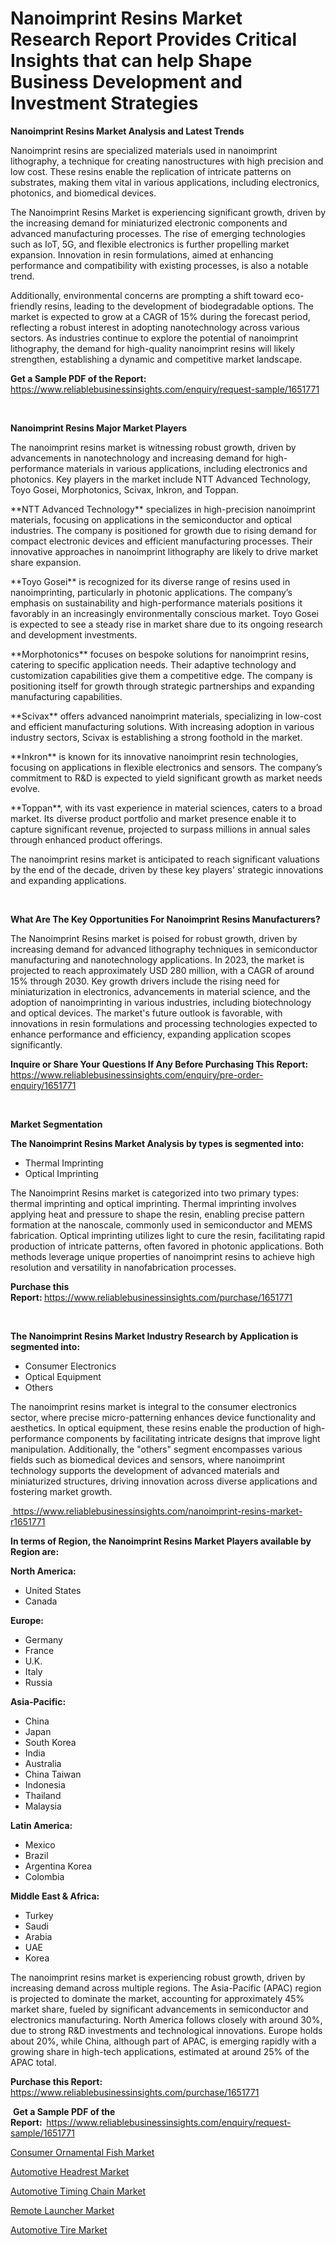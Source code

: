 <p><h1>Nanoimprint Resins Market Research Report Provides Critical Insights that can help Shape Business Development and Investment Strategies</h1></p><p><strong>Nanoimprint Resins Market Analysis and Latest Trends</strong></p>
<p><p>Nanoimprint resins are specialized materials used in nanoimprint lithography, a technique for creating nanostructures with high precision and low cost. These resins enable the replication of intricate patterns on substrates, making them vital in various applications, including electronics, photonics, and biomedical devices. </p><p>The Nanoimprint Resins Market is experiencing significant growth, driven by the increasing demand for miniaturized electronic components and advanced manufacturing processes. The rise of emerging technologies such as IoT, 5G, and flexible electronics is further propelling market expansion. Innovation in resin formulations, aimed at enhancing performance and compatibility with existing processes, is also a notable trend.</p><p>Additionally, environmental concerns are prompting a shift toward eco-friendly resins, leading to the development of biodegradable options. The market is expected to grow at a CAGR of 15% during the forecast period, reflecting a robust interest in adopting nanotechnology across various sectors. As industries continue to explore the potential of nanoimprint lithography, the demand for high-quality nanoimprint resins will likely strengthen, establishing a dynamic and competitive market landscape.</p></p>
<p><strong>Get a Sample PDF of the Report:&nbsp;</strong> <a href="https://www.reliablebusinessinsights.com/enquiry/request-sample/1651771?utm_campaign=1877&utm_medium=2&utm_source=Github&utm_content=ia&utm_term=08122024&utm_id=nanoimprint-resins">https://www.reliablebusinessinsights.com/enquiry/request-sample/1651771</a></p>
<p>&nbsp;</p>
<p><strong>Nanoimprint Resins Major Market Players</strong></p>
<p><p>The nanoimprint resins market is witnessing robust growth, driven by advancements in nanotechnology and increasing demand for high-performance materials in various applications, including electronics and photonics. Key players in the market include NTT Advanced Technology, Toyo Gosei, Morphotonics, Scivax, Inkron, and Toppan.</p><p>**NTT Advanced Technology** specializes in high-precision nanoimprint materials, focusing on applications in the semiconductor and optical industries. The company is positioned for growth due to rising demand for compact electronic devices and efficient manufacturing processes. Their innovative approaches in nanoimprint lithography are likely to drive market share expansion.</p><p>**Toyo Gosei** is recognized for its diverse range of resins used in nanoimprinting, particularly in photonic applications. The company’s emphasis on sustainability and high-performance materials positions it favorably in an increasingly environmentally conscious market. Toyo Gosei is expected to see a steady rise in market share due to its ongoing research and development investments.</p><p>**Morphotonics** focuses on bespoke solutions for nanoimprint resins, catering to specific application needs. Their adaptive technology and customization capabilities give them a competitive edge. The company is positioning itself for growth through strategic partnerships and expanding manufacturing capabilities.</p><p>**Scivax** offers advanced nanoimprint materials, specializing in low-cost and efficient manufacturing solutions. With increasing adoption in various industry sectors, Scivax is establishing a strong foothold in the market.</p><p>**Inkron** is known for its innovative nanoimprint resin technologies, focusing on applications in flexible electronics and sensors. The company’s commitment to R&D is expected to yield significant growth as market needs evolve.</p><p>**Toppan**, with its vast experience in material sciences, caters to a broad market. Its diverse product portfolio and market presence enable it to capture significant revenue, projected to surpass millions in annual sales through enhanced product offerings.</p><p>The nanoimprint resins market is anticipated to reach significant valuations by the end of the decade, driven by these key players' strategic innovations and expanding applications.</p></p>
<p>&nbsp;</p>
<p><strong>What Are The Key Opportunities For Nanoimprint Resins Manufacturers?</strong></p>
<p><p>The Nanoimprint Resins market is poised for robust growth, driven by increasing demand for advanced lithography techniques in semiconductor manufacturing and nanotechnology applications. In 2023, the market is projected to reach approximately USD 280 million, with a CAGR of around 15% through 2030. Key growth drivers include the rising need for miniaturization in electronics, advancements in material science, and the adoption of nanoimprinting in various industries, including biotechnology and optical devices. The market's future outlook is favorable, with innovations in resin formulations and processing technologies expected to enhance performance and efficiency, expanding application scopes significantly.</p></p>
<p><strong>Inquire or Share Your Questions If Any Before Purchasing This Report:</strong> <a href="https://www.reliablebusinessinsights.com/enquiry/pre-order-enquiry/1651771?utm_campaign=1877&utm_medium=2&utm_source=Github&utm_content=ia&utm_term=08122024&utm_id=nanoimprint-resins">https://www.reliablebusinessinsights.com/enquiry/pre-order-enquiry/1651771</a></p>
<p>&nbsp;</p>
<p><strong>Market Segmentation</strong></p>
<p><strong>The Nanoimprint Resins Market Analysis by types is segmented into:</strong></p>
<p><ul><li>Thermal Imprinting</li><li>Optical Imprinting</li></ul></p>
<p><p>The Nanoimprint Resins market is categorized into two primary types: thermal imprinting and optical imprinting. Thermal imprinting involves applying heat and pressure to shape the resin, enabling precise pattern formation at the nanoscale, commonly used in semiconductor and MEMS fabrication. Optical imprinting utilizes light to cure the resin, facilitating rapid production of intricate patterns, often favored in photonic applications. Both methods leverage unique properties of nanoimprint resins to achieve high resolution and versatility in nanofabrication processes.</p></p>
<p><strong>Purchase this Report:&nbsp;</strong><a href="https://www.reliablebusinessinsights.com/purchase/1651771?utm_campaign=1877&utm_medium=2&utm_source=Github&utm_content=ia&utm_term=08122024&utm_id=nanoimprint-resins">https://www.reliablebusinessinsights.com/purchase/1651771</a></p>
<p>&nbsp;</p>
<p><strong>The Nanoimprint Resins Market Industry Research by Application is segmented into:</strong></p>
<p><ul><li>Consumer Electronics</li><li>Optical Equipment</li><li>Others</li></ul></p>
<p><p>The nanoimprint resins market is integral to the consumer electronics sector, where precise micro-patterning enhances device functionality and aesthetics. In optical equipment, these resins enable the production of high-performance components by facilitating intricate designs that improve light manipulation. Additionally, the "others" segment encompasses various fields such as biomedical devices and sensors, where nanoimprint technology supports the development of advanced materials and miniaturized structures, driving innovation across diverse applications and fostering market growth.</p></p>
<p><a href="https://www.reliablebusinessinsights.com/nanoimprint-resins-market-r1651771?utm_campaign=1877&utm_medium=2&utm_source=Github&utm_content=ia&utm_term=08122024&utm_id=nanoimprint-resins">&nbsp;https://www.reliablebusinessinsights.com/nanoimprint-resins-market-r1651771</a></p>
<p><strong>In terms of Region, the Nanoimprint Resins Market Players available by Region are:</strong></p>
<p>
    <p> <strong> North America: </strong>
        <ul>
            <li>United States</li>
            <li>Canada</li>
        </ul>
        </p> 
    <p> <strong> Europe: </strong>
        <ul>
            <li>Germany</li>
            <li>France</li>
            <li>U.K.</li>
            <li>Italy</li>
            <li>Russia</li>
        </ul>
        </p> 
    <p> <strong> Asia-Pacific: </strong>
        <ul>
            <li>China</li>
            <li>Japan</li>
            <li>South Korea</li>
            <li>India</li>
            <li>Australia</li>
            <li>China Taiwan</li>
            <li>Indonesia</li>
            <li>Thailand</li>
            <li>Malaysia</li>
        </ul>
        </p> 
    <p> <strong> Latin America: </strong>
        <ul>
            <li>Mexico</li>
            <li>Brazil</li>
            <li>Argentina Korea</li>
            <li>Colombia</li>
        </ul>
        </p> 
    <p> <strong> Middle East & Africa: </strong>
        <ul>
            <li>Turkey</li>
            <li>Saudi</li>
            <li>Arabia</li>
            <li>UAE</li>
            <li>Korea</li>
        </ul>
    </p>
    </p>
<p><p>The nanoimprint resins market is experiencing robust growth, driven by increasing demand across multiple regions. The Asia-Pacific (APAC) region is projected to dominate the market, accounting for approximately 45% market share, fueled by significant advancements in semiconductor and electronics manufacturing. North America follows closely with around 30%, due to strong R&D investments and technological innovations. Europe holds about 20%, while China, although part of APAC, is emerging rapidly with a growing share in high-tech applications, estimated at around 25% of the APAC total.</p></p>
<p><strong>Purchase this Report: </strong><a href="https://www.reliablebusinessinsights.com/purchase/1651771?utm_campaign=1877&utm_medium=2&utm_source=Github&utm_content=ia&utm_term=08122024&utm_id=nanoimprint-resins">https://www.reliablebusinessinsights.com/purchase/1651771</a></p>
<p>&nbsp;<strong>Get a Sample PDF of the Report:&nbsp;&nbsp;</strong><a href="https://www.reliablebusinessinsights.com/enquiry/request-sample/1651771?utm_campaign=1877&utm_medium=2&utm_source=Github&utm_content=ia&utm_term=08122024&utm_id=nanoimprint-resins">https://www.reliablebusinessinsights.com/enquiry/request-sample/1651771</a></p>
<p><strong></strong></p>
<p><p><a href="https://github.com/delindacallegari68/Market-Research-Report-List-1/blob/main/consumer-ornamental-fish-market.md?utm_campaign=1877&utm_medium=2&utm_source=Github&utm_content=ia&utm_term=08122024&utm_id=nanoimprint-resins">Consumer Ornamental Fish Market</a></p><p><a href="https://www.linkedin.com/pulse/the-sympatico-insight-9odme?utm_campaign=1877&utm_medium=2&utm_source=Github&utm_content=ia&utm_term=08122024&utm_id=nanoimprint-resins">Automotive Headrest Market</a></p><p><a href="https://www.linkedin.com/pulse/the-sympatico-insight-9odme?utm_campaign=1877&utm_medium=2&utm_source=Github&utm_content=ia&utm_term=08122024&utm_id=nanoimprint-resins">Automotive Timing Chain Market</a></p><p><a href="https://www.linkedin.com/pulse/the-sympatico-insight-9odme?utm_campaign=1877&utm_medium=2&utm_source=Github&utm_content=ia&utm_term=08122024&utm_id=nanoimprint-resins">Remote Launcher Market</a></p><p><a href="https://www.linkedin.com/pulse/futur-trend-quest-sl8ue?utm_campaign=1877&utm_medium=2&utm_source=Github&utm_content=ia&utm_term=08122024&utm_id=nanoimprint-resins">Automotive Tire Market</a></p></p>